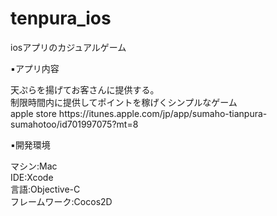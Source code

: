 # tenpura_ios
iosアプリのカジュアルゲーム
<p>
▪️アプリ内容<br>
<p>
天ぷらを揚げてお客さんに提供する。<br>
制限時間内に提供してポイントを稼げくシンプルなゲーム<br>
apple store
https://itunes.apple.com/jp/app/sumaho-tianpura-sumahotoo/id701997075?mt=8
<p>
▪️開発環境<br>
<p>
マシン:Mac<br>
IDE:Xcode<br>
言語:Objective-C<br>
フレームワーク:Cocos2D<br>
<p>


